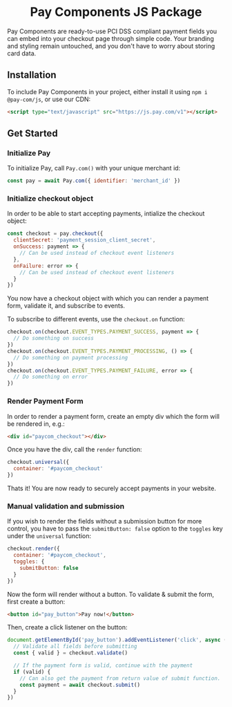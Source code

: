 <h1 align="center">Pay Components JS Package</h1>

Pay Components are ready-to-use PCI DSS compliant payment fields you can embed into your checkout page through simple code. Your branding and styling remain untouched, and you don't have to worry about storing card data.

## Installation

To include Pay Components in your project, either install it using `npm i @pay-com/js`, or use our CDN:

```html
<script type="text/javascript" src="https://js.pay.com/v1"></script>
```

## Get Started

### Initialize Pay

To initialize Pay, call `Pay.com()` with your unique merchant id:

```javascript
const pay = await Pay.com({ identifier: 'merchant_id' })
```

### Initialize checkout object

In order to be able to start accepting payments, intialize the checkout object:

```javascript
const checkout = pay.checkout({
  clientSecret: 'payment_session_client_secret',
  onSuccess: payment => {
    // Can be used instead of checkout event listeners
  },
  onFailure: error => {
    // Can be used instead of checkout event listeners
  }
})
```

You now have a checkout object with which you can render a payment form, validate it, and subscribe to events.

To subscribe to different events, use the `checkout.on` function:

```javascript
checkout.on(checkout.EVENT_TYPES.PAYMENT_SUCCESS, payment => {
  // Do something on success
})
checkout.on(checkout.EVENT_TYPES.PAYMENT_PROCESSING, () => {
  // Do something on payment processing
})
checkout.on(checkout.EVENT_TYPES.PAYMENT_FAILURE, error => {
  // Do something on error
})
```

### Render Payment Form

In order to render a payment form, create an empty div which the form will be rendered in, e.g.:

```html
<div id="paycom_checkout"></div>
```

Once you have the div, call the `render` function:

```javascript
checkout.universal({
  container: '#paycom_checkout'
})
```

Thats it! You are now ready to securely accept payments in your website.

### Manual validation and submission

If you wish to render the fields without a submission button for more control, you have to pass the `submitButton: false` option to the `toggles` key under the `universal` function:

```javascript
checkout.render({
  container: '#paycom_checkout',
  toggles: {
    submitButton: false
  }
})
```

Now the form will render without a button. To validate & submit the form, first create a button:

```html
<button id="pay_button">Pay now!</button>
```

Then, create a click listener on the button:

```javascript
document.getElementById('pay_button').addEventListener('click', async () => {
  // Validate all fields before submitting
  const { valid } = checkout.validate()

  // If the payment form is valid, continue with the payment
  if (valid) {
    // Can also get the payment from return value of submit function.
    const payment = await checkout.submit()
  }
})
```
